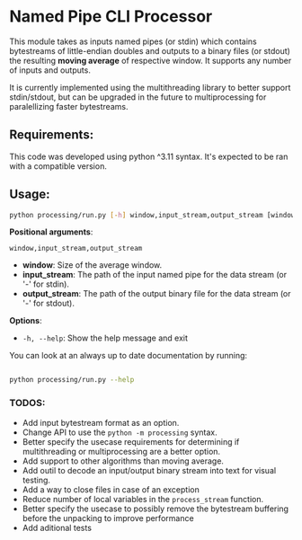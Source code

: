 # Named Pipe CLI Processor

This module takes as inputs named pipes (or stdin) which contains bytestreams of little-endian doubles and outputs to a binary files (or stdout) the resulting **moving average** of respective window. It supports any number of inputs and outputs.

It is currently implemented using the multithreading library to better support stdin/stdout, but can be upgraded in the future to multiprocessing for paralellizing faster bytestreams.

## Requirements:

This code was developed using python ^3.11 syntax. It's expected to be ran with a compatible version.

## Usage:

```sh
python processing/run.py [-h] window,input_stream,output_stream [window,input_stream,output_stream ...]
```

**Positional arguments**:

`window,input_stream,output_stream`

- **window**: Size of the average window.
- **input_stream**: The path of the input named pipe for the data stream (or '-' for stdin).
- **output_stream**: The path of the output binary file for the data stream (or '-' for stdout).

**Options**:

- `-h, --help`: Show the help message and exit

You can look at an always up to date documentation by running:

```sh

python processing/run.py --help

```

### TODOS:

- Add input bytestream format as an option.
- Change API to use the `python -m processing` syntax.
- Better specify the usecase requirements for determining if multithreading or multiprocessing are a better option.
- Add support to other algorithms than moving average.
- Add outil to decode an input/output binary stream into text for visual testing.
- Add a way to close files in case of an exception
- Reduce number of local variables in the `process_stream` function.
- Better specify the usecase to possibly remove the bytestream buffering before the unpacking to improve performance
- Add aditional tests
